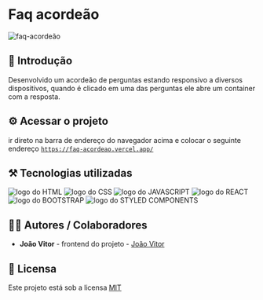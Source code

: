 # Faq acordeão

![faq-acordeão](https://github.com/user-attachments/assets/a0f65dda-ca95-4e93-8c58-e2220c8c9a0c)

## 🎯 Introdução

Desenvolvido um acordeão de perguntas estando responsivo a diversos dispositivos, quando é clicado em uma das perguntas ele abre um container com a resposta.

## ⚙️ Acessar o projeto

ir direto na barra de endereço do navegador acima e colocar o seguinte endereço <code><a href='https://faq-acordeao.vercel.app/'>https://faq-acordeao.vercel.app/</a></code>

## ⚒️ Tecnologias utilizadas

<div>
  <img src='https://img.shields.io/badge/HTML5-E34F26?style=for-the-badge&logo=html5&logoColor=white' alt='logo do HTML'/>
  <img src='https://img.shields.io/badge/CSS3-1572B6?style=for-the-badge&logo=css3&logoColor=white' alt='logo do CSS'/>
  <img src='https://img.shields.io/badge/JavaScript-F7DF1E?style=for-the-badge&logo=javascript&logoColor=black' alt='logo do JAVASCRIPT'/>
  <img src='https://img.shields.io/badge/React-20232A?style=for-the-badge&logo=react&logoColor=61DAFB' alt='logo do REACT'/>
  <img src='https://img.shields.io/badge/Bootstrap-563D7C?style=for-the-badge&logo=bootstrap&logoColor=white' alt='logo do BOOTSTRAP'/>
  <img src='https://img.shields.io/badge/styled--components-DB7093?style=for-the-badge&logo=styled-components&logoColor=white' alt='logo do STYLED COMPONENTS'/>
</div>

## 👨‍💻 Autores / Colaboradores

- **João Vitor** - frontend do projeto - [João Vitor](https://www.linkedin.com/in/jo%C3%A3o-vitor-souza-28297632a)

## 📃 Licensa

Este projeto está sob a licensa [MIT](https://pt.wikipedia.org/wiki/Licen%C3%A7a_MIT)
